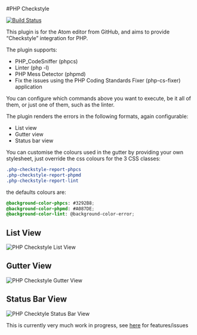#PHP Checkstyle

[![Build Status](https://travis-ci.org/benmatselby/atom-php-checkstyle.png?branch=master)](https://travis-ci.org/benmatselby/atom-php-checkstyle)


This plugin is for the Atom editor from GitHub, and aims to provide “Checkstyle” integration for PHP.

The plugin supports:

* PHP_CodeSniffer (phpcs)
* Linter (php -l)
* PHP Mess Detector (phpmd)
* Fix the issues using the PHP Coding Standards Fixer (php-cs-fixer) application

You can configure which commands above you want to execute, be it all of them, or just one of them, such as the linter.

The plugin renders the errors in the following formats, again configurable:

* List view
* Gutter view
* Status bar view

You can customise the colours used in the gutter by providing your own stylesheet, just override the css colours for
the 3 CSS classes:

```css
.php-checkstyle-report-phpcs
.php-checkstyle-report-phpmd
.php-checkstyle-report-lint
```

the defaults colours are:

```css
@background-color-phpcs: #3292B8;
@background-color-phpmd: #A087DE;
@background-color-lint: @background-color-error;
```

## List View
![PHP Checkstyle List View](http://www.soulbroken.co.uk/wp-content/uploads/atom-php-checkstyle-sniffer.png)

## Gutter View
![PHP Checkstyle Gutter View](http://www.soulbroken.co.uk/wp-content/uploads/atom-php-checkstyle-gutter-view.png)

## Status Bar View
![PHP Checktyle Status Bar View](http://www.soulbroken.co.uk/wp-content/uploads/atom-php-checkstyle-status-view.png)

This is currently very much work in progress, see [here](https://github.com/benmatselby/atom-php-checkstyle/issues) for features/issues

